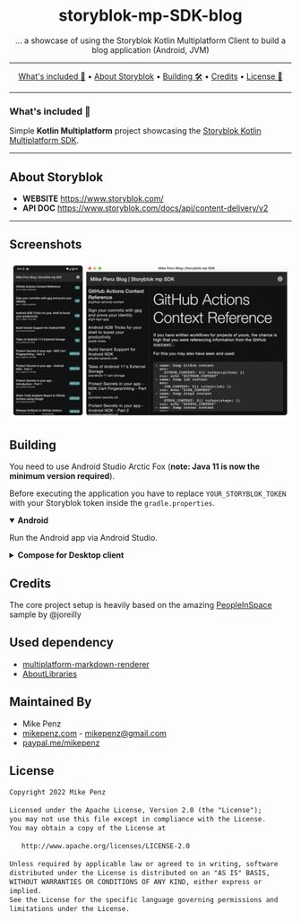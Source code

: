 <h1 align="center">
  storyblok-mp-SDK-blog
</h1>

<p align="center">
    ... a showcase of using the Storyblok Kotlin Multiplatform Client to build a blog application (Android, JVM)
</p>

-------

<p align="center">
    <a href="#whats-included-">What's included 🚀</a> &bull;
    <a href="#about-storyblok">About Storyblok</a> &bull;
    <a href="#building">Building 🛠️</a> &bull;
    <a href="#credits">Credits</a> &bull;
    <a href="#license">License 📓</a>
</p>

-------

### What's included 🚀

Simple **Kotlin Multiplatform** project showcasing
the [Storyblok Kotlin Multiplatform SDK](https://github.com/mikepenz/storyblok-mp-SDK).

-------

## About Storyblok

- **WEBSITE** https://www.storyblok.com/
- **API DOC** https://www.storyblok.com/docs/api/content-delivery/v2

-------

## Screenshots

![Screenshots](https://raw.githubusercontent.com/mikepenz/storyblok-mp-SDK-blog/develop/DEV/screenshots/android_desktop.png)

## Building

You need to use Android Studio Arctic Fox (**note: Java 11 is now the minimum version required**).

Before executing the application you have to replace `YOUR_STORYBLOK_TOKEN` with your Storyblok token inside
the `gradle.properties`.

<details open><summary><b>Android</b></summary>
<p>

Run the Android app via Android Studio.

</p>
</details>

<details><summary><b>Compose for Desktop client</b></summary>
<p>

This client is available in `compose-desktop` module. Note that you need to use appropriate version of JVM when
running (works for example with Java 11)

```bash
./gradlew :compose-desktop:run
```

</p>
</details>

## Credits

The core project setup is heavily based on the amazing [PeopleInSpace](https://github.com/joreilly/PeopleInSpace) sample
by @joreilly

## Used dependency

- [multiplatform-markdown-renderer](https://github.com/mikepenz/multiplatform-markdown-renderer)
- [AboutLibraries](https://github.com/mikepenz/AboutLibraries)

## Maintained By

* Mike Penz
* [mikepenz.com](http://mikepenz.com) - <mikepenz@gmail.com>
* [paypal.me/mikepenz](http://paypal.me/mikepenz)

## License

    Copyright 2022 Mike Penz

    Licensed under the Apache License, Version 2.0 (the "License");
    you may not use this file except in compliance with the License.
    You may obtain a copy of the License at

       http://www.apache.org/licenses/LICENSE-2.0

    Unless required by applicable law or agreed to in writing, software
    distributed under the License is distributed on an "AS IS" BASIS,
    WITHOUT WARRANTIES OR CONDITIONS OF ANY KIND, either express or implied.
    See the License for the specific language governing permissions and
    limitations under the License.